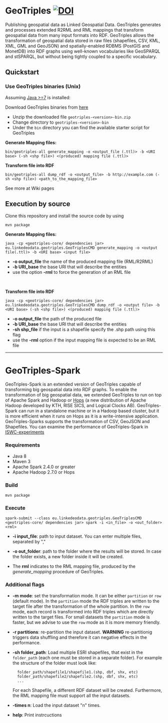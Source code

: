 # GeoTriples [![DOI](https://zenodo.org/badge/29589129.svg)](https://zenodo.org/badge/latestdoi/29589129)
Publishing geospatial data as Linked Geospatial Data. GeoTriples generates and processes extended R2RML and RML 
mappings that transform geospatial data from many input formats into RDF. GeoTriples allows the transformation of 
geospatial data stored in raw files (shapefiles, CSV, KML, XML, GML and GeoJSON) and spatially-enabled RDBMS 
(PostGIS and MonetDB) into RDF graphs using well-known vocabularies like GeoSPARQL and stSPARQL, but without being tightly
 coupled to a specific vocabulary. 

## Quickstart ##
### Use GeoTriples binaries (Unix) ###
Assuming [Java >=7](https://www.java.com/en/download/) is installed:

Download GeoTriples binaries from [here](http://geotriples.di.uoa.gr/downloads/geotriples-1.1.6-bin.zip)
*	Unzip the downloaded file `geotriples-<version>-bin.zip`
*	Change directory to `geotriples-<version>-bin`
*	Under the `bin` directory you can find the available starter script for GeoTriples

**Generate Mapping files:**

    bin/geotriples-all generate_mapping -o <output_file (.ttl)> -b <URI base> (-sh <shp file>) <(produced) mapping file (.ttl)>

**Transform file into RDF**
    
    bin/geotriples-all dump_rdf -o <output_file> -b http://example.com (-sh <shp file>) <path_to_the_mapping_file>

	
See more at Wiki pages

## Execution by source

Clone this repository and install the source code by using
    
    mvn package 

**Generate Mapping files:**

    java -cp <geotriples-core/ dependencies jar> eu.linkedeodata.geotriples.GeoTriplesCMD generate_mapping -o <output file(.ttl)> -b <URI base> <input file>

* **-o output_file** the name of the produced mapping file (RML/R2RML)
* **-b URI_base** the base URI that will describe the entities
* use the option **-rml** to force the generation of an RML file

<br/>

**Transform file into RDF**

    java -cp <geotriples-core/ dependencies jar> eu.linkedeodata.geotriples.GeoTriplesCMD dump_rdf -o <output file> -b <URI base> (-sh <shp file>) <(produced) mapping file (.ttl)>
    
* **-o output_file** the path of the produced file
* **-b URI_base** the base URI that will describe the entities
* **-sh shp_file** if the input is a shapefile specify the .shp path using this flag 
* use the **-rml** option if the input mapping file is expected to be an RML file 



---

# GeoTriples-Spark

GeoTriples-Spark is an extended version of GeoTriples capable of transforming big geospatial data into RDF graphs.
To enable the transformation of big geospatial
data, we extended GeoTriples to run on top of Apache Spark and Hadoop or [Hops](https://github.com/hopshadoop/hops) (a new distribution of Apache Hadoop developed by KTH, RISE SICS, and Logical Clocks AB). GeoTriples-Spark can
run in a standalone machine or in a Hadoop based cluster, but it is more efficient when it runs on Hops as it is a write-intensive application. GeoTriples-Sparks supports the transformation
of CSV, GeoJSON and Shapefiles. You can examine the performance of GeoTriples-Spark in [ISWC-experiments](https://docs.google.com/spreadsheets/d/1kTQFSUhLVtBTo9zWv184jlVSsY2gCLyfLZ4-UKsvm7A/edit?usp=sharing)

### Requirements
* Java 8
* Maven 3
* Apache Spark 2.4.0 or greater
* Apache Hadoop 2.7.0 or Hops

### Build
    mvn package

### Execute
    spark-submit --class eu.linkedeodata.geotriples.GeoTriplesCMD <geotriples-core/ dependencies jar> spark -i <in_file> -o <out_folder> <rml>

* **-i input_file**: path to input dataset. You can enter multiple files, separated by ","

* **-o out_folder**: path to the folder where the results will be stored. In case the folder exists, a new folder inside it will be created.

* The **rml**  indicates to the RML mapping file, produced by the *generate_mapping* procedure of GeoTriples.

### Additional flags

* **-m mode**: set the transformation mode. It can be either `partition` or `row` (default mode). In the `partition` mode the RDF triples are written to the target file after the transformation of the whole partition. In the `row` mode, each record is transformed into RDF triples which are directly written to the target files. For small datasets the `partition` mode is faster, but we advise to use the `row` mode as it is more memory friendly.
 
* **-r partitions**: re-partition the input dataset. 
**WARNING** re-partitionig triggers data shuffling and therefore it can negative effects in the performance.

* **-sh folder_path**: Load multiple ESRI shapefiles, that exist in the `folder_path` (each one must be stored in a separate folder). For example the structure of the folder must look like:
    
        folder_path/shapefile1/shapefile1.(shp, dbf, shx, etc)
        folder_path/shapefile2/shapefile2.(shp, dbf, shx, etc)
        ...
    For each Shapefile, a different RDF dataset will be created. Furthermore, the RML mapping file must support all the input datasets.
     
* **-times n**: Load the input dataset "n" times.

* **help**: Print instrcuctions   

